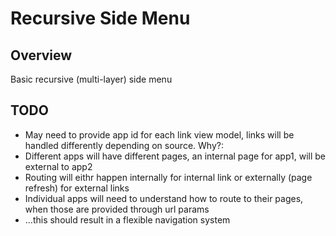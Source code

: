 # Recursive Side Menu
## Overview
Basic recursive (multi-layer) side menu

## TODO
* May need to provide app id for each link view model, links will be handled differently depending on source. Why?:
* Different apps will have different pages, an internal page for app1, will be external to app2
* Routing will eithr happen internally for internal link or externally (page refresh) for external links
* Individual apps will need to understand how to route to their pages, when those are provided through url params
* ...this should result in a flexible navigation system
